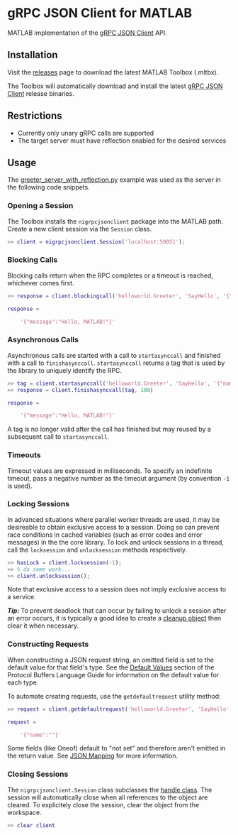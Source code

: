 # gRPC JSON Client for MATLAB

MATLAB implementation of the [gRPC JSON Client](https://github.com/ni/grpc-json-client) API.

## Installation

Visit the [releases](https://github.com/ni/grpc-json-client-matlab/releases) page to download the
latest MATLAB Toolbox (.mltbx).

The Toolbox will automatically download and install the latest
[gRPC JSON Client](https://github.com/ni/grpc-json-client) release binaries.

## Restrictions

- Currently only unary gRPC calls are supported
- The target server must have reflection enabled for the desired services

## Usage

The
[greeter_server_with_reflection.py](https://github.com/grpc/grpc/blob/master/examples/python/helloworld/greeter_server_with_reflection.py)
example was used as the server in the following code snippets.

### Opening a Session

The Toolbox installs the `nigrpcjsonclient` package into the MATLAB path. Create a new client
session via the `Session` class.

```MATLAB
>> client = nigrpcjsonclient.Session('localhost:50051');
```

### Blocking Calls

Blocking calls return when the RPC completes or a timeout is reached, whichever comes first.

```MATLAB
>> response = client.blockingcall('helloworld.Greeter', 'SayHello', '{"name":"MATLAB"}', 100)

response =

    '{"message":"Hello, MATLAB!"}'
```

### Asynchronous Calls

Asynchronous calls are started with a call to `startasynccall` and finished with a call to
`finishasynccall`. `startasynccall` returns a tag that is used by the library to uniquely identify
the RPC.

```MATLAB
>> tag = client.startasynccall('helloworld.Greeter', 'SayHello', '{"name":"MATLAB"}', -1);
>> response = client.finishasynccall(tag, 100)

response =

    '{"message":"Hello, MATLAB!"}'
```

A tag is no longer valid after the call has finished but may reused by a subsequent call to
`startasynccall`.

### Timeouts

Timeout values are expressed in milliseconds. To specify an indefinite timeout, pass a negative
number as the timeout argument (by convention `-1` is used).

### Locking Sessions
In advanced situations where parallel worker threads are used, it may be desireable to obtain
exclusive access to a session. Doing so can prevent race conditions in cached variables (such as
error codes and error messages) in the the core library. To lock and unlock sessions in a thread,
call the `locksession` and `unlocksession` methods respectively.

```MATLAB
>> hasLock = client.locksession(-1);
>> % do some work...
>> client.unlocksession();
```

Note that exclusive access to a session does not imply exclusive access to a service.

***Tip:*** To prevent deadlock that can occur by failing to unlock a session after an error occurs,
it is typically a good idea to create a
[cleanup object](https://www.mathworks.com/help/matlab/ref/oncleanup.html) then clear it when
necessary.

### Constructing Requests

When constructing a JSON request string, an omitted field is set to the default value for that
field's type. See the
[Default Values](https://developers.google.com/protocol-buffers/docs/proto3#default) section of the
Protocol Buffers Language Guide for information on the default value for each type.

To automate creating requests, use the `getdefaultrequest` utility method:

```MATLAB
>> request = client.getdefaultrequest('helloworld.Greeter', 'SayHello', -1)

request =

    '{"name":""}'
```

Some fields (like Oneof) default to "not set" and therefore aren't emitted in the return value. See
[JSON Mapping](https://developers.google.com/protocol-buffers/docs/proto3#json) for more
information.

### Closing Sessions

The `nigrpcjsonclient.Session` class subclasses the
[handle class](https://www.mathworks.com/help/matlab/ref/handle-class.html). The session will
automatically close when all references to the object are cleared. To explicitely close the
session, clear the object from the workspace.
```MATLAB
>> clear client
```
